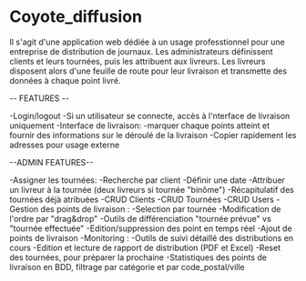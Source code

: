 # Coyote_diffusion

Il s'agit d'une application web dédiée à un usage professtionnel pour une entreprise de distribution de journaux.
Les administrateurs définissent clients et leurs tournées, puis les attribuent aux livreurs. 
Les livreurs disposent alors d'une feuille de route pour leur livraison et transmette des données à chaque point livré.

-- FEATURES --

-Login/logout
	-Si un utilisateur se connecte, accès à l'nterface de livraison uniquement
-Interface de livraison:
	-marquer chaque points atteint et fournir des informations sur le déroulé de la livraison
	-Copier rapidement les adresses pour usage externe

--ADMIN FEATURES--

-Assigner les tournées:
	-Recherche par client
	-Définir une date
	-Attribuer un livreur à la tournée (deux livreurs si tournée "binôme")
	-Récapitulatif des tournées déjà atribuées
-CRUD Clients
-CRUD Tournées
-CRUD Users
-Gestion des points de livraison :
	-Selection par tournée
	-Modification de l'ordre par "drag&drop"
	-Outils de différenciation "tournée prévue" vs "tournée effectuée"
	-Edition/suppression des point en temps réel
	-Ajout de points de livraison
-Monitoring :
	-Outils de suivi détaillé des distributions en cours
	-Edition et lecture de rapport de distribution (PDF et Excel)
	-Reset des tournées, pour préparer la prochaine
-Statistiques des points de livraison en BDD, filtrage par catégorie et par code_postal/ville

